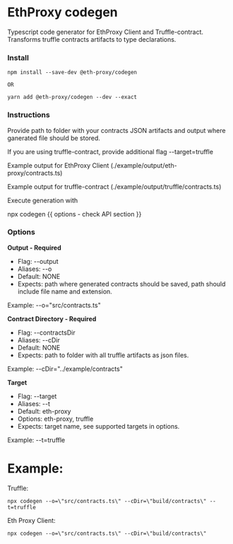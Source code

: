# EthProxy codegen

Typescript code generator for EthProxy Client and Truffle-contract.
Transforms truffle contracts artifacts to type declarations.

### Install

```
npm install --save-dev @eth-proxy/codegen

OR

yarn add @eth-proxy/codegen --dev --exact

```

### Instructions

Provide path to folder with your contracts JSON artifacts and output where ganerated file should be stored. 

If you are using truffle-contract, provide additional flag --target=truffle

Example output for EthProxy Client (./example/output/eth-proxy/contracts.ts)

Example output for truffle-contract (./example/output/truffle/contracts.ts)

Execute generation with

npx codegen {{ options - check API section }}

### Options

**Output - Required**

- Flag: --output
- Aliases: --o
- Default: NONE
- Expects: path where generated contracts should be saved, path should include file name and extension.

Example: --o=\"src/contracts.ts\" 

**Contract Directory - Required**

- Flag: --contractsDir
- Aliases: --cDir
- Default: NONE
- Expects: path to folder with all truffle artifacts as json files.

Example: --cDir=\"../example/contracts\"

**Target**

- Flag: --target
- Aliases: --t
- Default: eth-proxy
- Options: eth-proxy, truffle
- Expects: target name, see supported targets in options.

Example: --t=truffle

# Example:

Truffle:
```
npx codegen --o=\"src/contracts.ts\" --cDir=\"build/contracts\" --t=truffle
```

Eth Proxy Client:
```
npx codegen --o=\"src/contracts.ts\" --cDir=\"build/contracts\"
```
